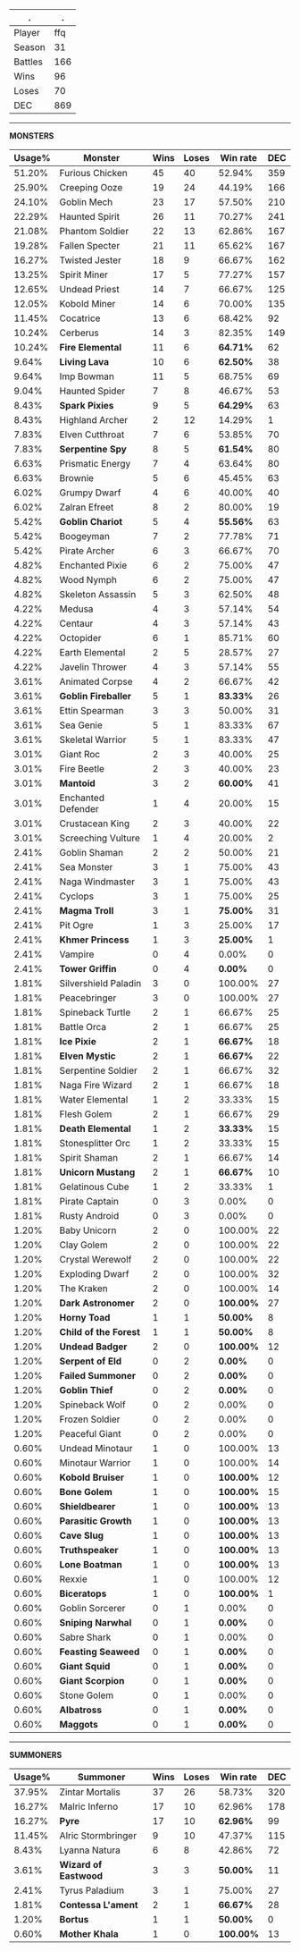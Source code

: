 .|.
|-|-
Player|ffq
Season|31
Battles|166
Wins|96
Loses|70
DEC|869

---
**MONSTERS**

Usage%|Monster|Wins|Loses|Win rate|DEC|
-|-|-|-|-|-|
51.20%|Furious Chicken|45|40|52.94%|359|
25.90%|Creeping Ooze|19|24|44.19%|166|
24.10%|Goblin Mech|23|17|57.50%|210|
22.29%|Haunted Spirit|26|11|70.27%|241|
21.08%|Phantom Soldier|22|13|62.86%|167|
19.28%|Fallen Specter|21|11|65.62%|167|
16.27%|Twisted Jester|18|9|66.67%|162|
13.25%|Spirit Miner|17|5|77.27%|157|
12.65%|Undead Priest|14|7|66.67%|125|
12.05%|Kobold Miner|14|6|70.00%|135|
11.45%|Cocatrice|13|6|68.42%|92|
10.24%|Cerberus|14|3|82.35%|149|
10.24%|**Fire Elemental**|11|6|**64.71%**|62|
9.64%|**Living Lava**|10|6|**62.50%**|38|
9.64%|Imp Bowman|11|5|68.75%|69|
9.04%|Haunted Spider|7|8|46.67%|53|
8.43%|**Spark Pixies**|9|5|**64.29%**|63|
8.43%|Highland Archer|2|12|14.29%|1|
7.83%|Elven Cutthroat|7|6|53.85%|70|
7.83%|**Serpentine Spy**|8|5|**61.54%**|80|
6.63%|Prismatic Energy|7|4|63.64%|80|
6.63%|Brownie|5|6|45.45%|63|
6.02%|Grumpy Dwarf|4|6|40.00%|40|
6.02%|Zalran Efreet|8|2|80.00%|19|
5.42%|**Goblin Chariot**|5|4|**55.56%**|63|
5.42%|Boogeyman|7|2|77.78%|71|
5.42%|Pirate Archer|6|3|66.67%|70|
4.82%|Enchanted Pixie|6|2|75.00%|47|
4.82%|Wood Nymph|6|2|75.00%|47|
4.82%|Skeleton Assassin|5|3|62.50%|48|
4.22%|Medusa|4|3|57.14%|54|
4.22%|Centaur|4|3|57.14%|43|
4.22%|Octopider|6|1|85.71%|60|
4.22%|Earth Elemental|2|5|28.57%|27|
4.22%|Javelin Thrower|4|3|57.14%|55|
3.61%|Animated Corpse|4|2|66.67%|42|
3.61%|**Goblin Fireballer**|5|1|**83.33%**|26|
3.61%|Ettin Spearman|3|3|50.00%|31|
3.61%|Sea Genie|5|1|83.33%|67|
3.61%|Skeletal Warrior|5|1|83.33%|47|
3.01%|Giant Roc|2|3|40.00%|25|
3.01%|Fire Beetle|2|3|40.00%|23|
3.01%|**Mantoid**|3|2|**60.00%**|41|
3.01%|Enchanted Defender|1|4|20.00%|15|
3.01%|Crustacean King|2|3|40.00%|22|
3.01%|Screeching Vulture|1|4|20.00%|2|
2.41%|Goblin Shaman|2|2|50.00%|21|
2.41%|Sea Monster|3|1|75.00%|43|
2.41%|Naga Windmaster|3|1|75.00%|43|
2.41%|Cyclops|3|1|75.00%|25|
2.41%|**Magma Troll**|3|1|**75.00%**|31|
2.41%|Pit Ogre|1|3|25.00%|17|
2.41%|**Khmer Princess**|1|3|**25.00%**|1|
2.41%|Vampire|0|4|0.00%|0|
2.41%|**Tower Griffin**|0|4|**0.00%**|0|
1.81%|Silvershield Paladin|3|0|100.00%|27|
1.81%|Peacebringer|3|0|100.00%|27|
1.81%|Spineback Turtle|2|1|66.67%|25|
1.81%|Battle Orca|2|1|66.67%|25|
1.81%|**Ice Pixie**|2|1|**66.67%**|18|
1.81%|**Elven Mystic**|2|1|**66.67%**|22|
1.81%|Serpentine Soldier|2|1|66.67%|32|
1.81%|Naga Fire Wizard|2|1|66.67%|18|
1.81%|Water Elemental|1|2|33.33%|15|
1.81%|Flesh Golem|2|1|66.67%|29|
1.81%|**Death Elemental**|1|2|**33.33%**|15|
1.81%|Stonesplitter Orc|1|2|33.33%|15|
1.81%|Spirit Shaman|2|1|66.67%|14|
1.81%|**Unicorn Mustang**|2|1|**66.67%**|10|
1.81%|Gelatinous Cube|1|2|33.33%|1|
1.81%|Pirate Captain|0|3|0.00%|0|
1.81%|Rusty Android|0|3|0.00%|0|
1.20%|Baby Unicorn|2|0|100.00%|22|
1.20%|Clay Golem|2|0|100.00%|22|
1.20%|Crystal Werewolf|2|0|100.00%|22|
1.20%|Exploding Dwarf|2|0|100.00%|32|
1.20%|The Kraken|2|0|100.00%|14|
1.20%|**Dark Astronomer**|2|0|**100.00%**|27|
1.20%|**Horny Toad**|1|1|**50.00%**|8|
1.20%|**Child of the Forest**|1|1|**50.00%**|8|
1.20%|**Undead Badger**|2|0|**100.00%**|12|
1.20%|**Serpent of Eld**|0|2|**0.00%**|0|
1.20%|**Failed Summoner**|0|2|**0.00%**|0|
1.20%|**Goblin Thief**|0|2|**0.00%**|0|
1.20%|Spineback Wolf|0|2|0.00%|0|
1.20%|Frozen Soldier|0|2|0.00%|0|
1.20%|Peaceful Giant|0|2|0.00%|0|
0.60%|Undead Minotaur|1|0|100.00%|13|
0.60%|Minotaur Warrior|1|0|100.00%|14|
0.60%|**Kobold Bruiser**|1|0|**100.00%**|12|
0.60%|**Bone Golem**|1|0|**100.00%**|15|
0.60%|**Shieldbearer**|1|0|**100.00%**|13|
0.60%|**Parasitic Growth**|1|0|**100.00%**|13|
0.60%|**Cave Slug**|1|0|**100.00%**|13|
0.60%|**Truthspeaker**|1|0|**100.00%**|13|
0.60%|**Lone Boatman**|1|0|**100.00%**|13|
0.60%|Rexxie|1|0|100.00%|12|
0.60%|**Biceratops**|1|0|**100.00%**|1|
0.60%|Goblin Sorcerer|0|1|0.00%|0|
0.60%|**Sniping Narwhal**|0|1|**0.00%**|0|
0.60%|Sabre Shark|0|1|0.00%|0|
0.60%|**Feasting Seaweed**|0|1|**0.00%**|0|
0.60%|**Giant Squid**|0|1|**0.00%**|0|
0.60%|**Giant Scorpion**|0|1|**0.00%**|0|
0.60%|Stone Golem|0|1|0.00%|0|
0.60%|**Albatross**|0|1|**0.00%**|0|
0.60%|**Maggots**|0|1|**0.00%**|0|

---
**SUMMONERS**

Usage%|Summoner|Wins|Loses|Win rate|DEC|
-|-|-|-|-|-|
37.95%|Zintar Mortalis|37|26|58.73%|320|
16.27%|Malric Inferno|17|10|62.96%|178|
16.27%|**Pyre**|17|10|**62.96%**|99|
11.45%|Alric Stormbringer|9|10|47.37%|115|
8.43%|Lyanna Natura|6|8|42.86%|72|
3.61%|**Wizard of Eastwood**|3|3|**50.00%**|11|
2.41%|Tyrus Paladium|3|1|75.00%|27|
1.81%|**Contessa L'ament**|2|1|**66.67%**|28|
1.20%|**Bortus**|1|1|**50.00%**|0|
0.60%|**Mother Khala**|1|0|**100.00%**|13|
